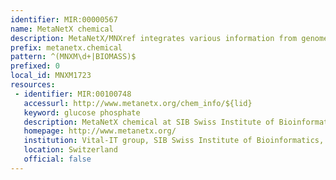 ```yaml
---
identifier: MIR:00000567
name: MetaNetX chemical
description: MetaNetX/MNXref integrates various information from genome-scale metabolic network reconstructions such as information on reactions, metabolites and compartments. This information undergoes a reconciliation process to minimise for discrepancies between different data sources, and makes the data accessible under a common namespace. This collection references chemical or metabolic components.
prefix: metanetx.chemical
pattern: ^(MNXM\d+|BIOMASS)$
prefixed: 0
local_id: MNXM1723
resources:
 - identifier: MIR:00100748
   accessurl: http://www.metanetx.org/chem_info/${lid}
   keyword: glucose phosphate
   description: MetaNetX chemical at SIB Swiss Institute of Bioinformatics
   homepage: http://www.metanetx.org/
   institution: Vital-IT group, SIB Swiss Institute of Bioinformatics, Lausanne
   location: Switzerland
   official: false
---
```

